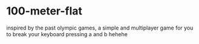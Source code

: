 # 100-meter-flat
inspired by the past olympic games, a simple and multiplayer game for you to break your keyboard pressing a and b hehehe
